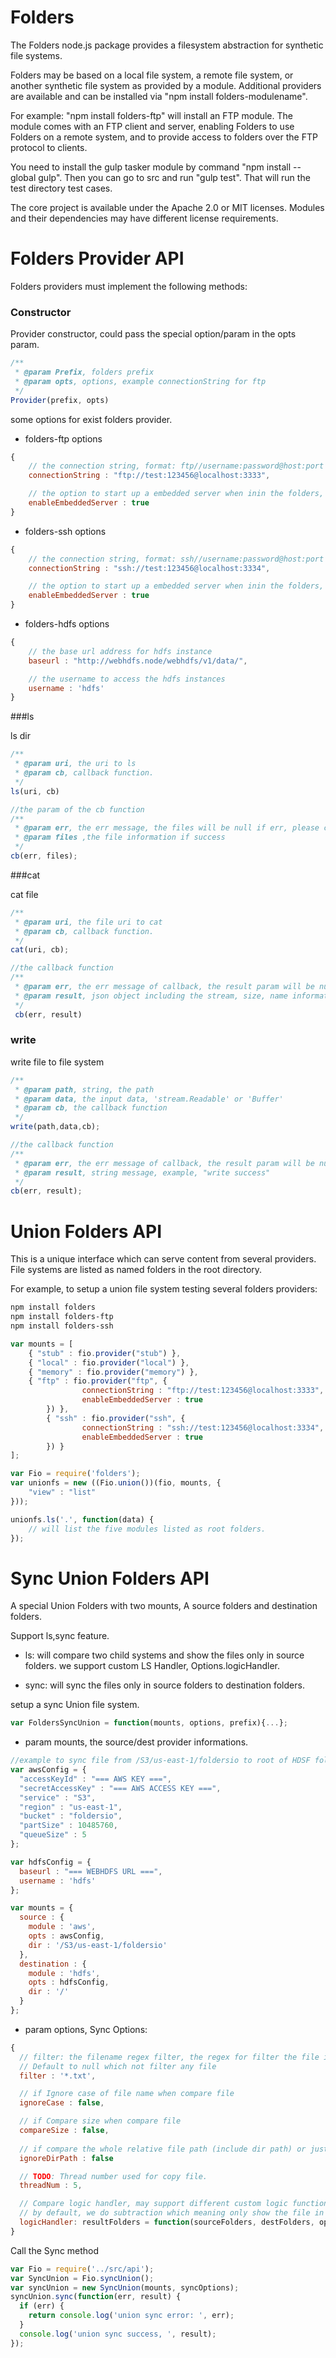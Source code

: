 Folders
=============

The Folders node.js package provides a filesystem abstraction for synthetic file systems.

Folders may be based on a local file system, a remote file system, or another synthetic file system as provided by a module.
Additional providers are available and can be installed via "npm install folders-modulename".

For example: "npm install folders-ftp" will install an FTP module. The module comes with an FTP client and server,
enabling Folders to use Folders on a remote system, and to provide access to folders over the FTP protocol to clients.

You need to install the gulp tasker module by command "npm install --global gulp". Then you can go to src and run "gulp test". That will run the test directory test cases.  

The core project is available under the Apache 2.0 or MIT licenses. Modules and their dependencies may have different license requirements.

Folders Provider API
=============

Folders providers must implement the following methods:

### Constructor

Provider constructor, could pass the special option/param in the opts param.

```js
/**
 * @param Prefix, folders prefix
 * @param opts, options, example connectionString for ftp
 */
Provider(prefix, opts)
```

some options for exist folders provider.

- folders-ftp options

```js
{
	// the connection string, format: ftp//username:password@host:port
	connectionString : "ftp://test:123456@localhost:3333",

	// the option to start up a embedded server when inin the folders, used in test/debug
	enableEmbeddedServer : true
}
```

- folders-ssh options

```js
{
	// the connection string, format: ssh//username:password@host:port
	connectionString : "ssh://test:123456@localhost:3334",

	// the option to start up a embedded server when inin the folders, used in test/debug
	enableEmbeddedServer : true
}
```

- folders-hdfs options
```js
{
	// the base url address for hdfs instance
	baseurl : "http://webhdfs.node/webhdfs/v1/data/",

	// the username to access the hdfs instances
	username : 'hdfs'
}

```

###ls

ls dir 

```js
/**
 * @param uri, the uri to ls
 * @param cb, callback function. 
 */
ls(uri, cb)

//the param of the cb function
/**
 * @param err, the err message, the files will be null if err, please check the err before using the files information.
 * @param files ,the file information if success
 */
cb(err, files);
```

###cat

cat file

```js
/**
 * @param uri, the file uri to cat 
 * @param cb, callback function. 
 */
cat(uri, cb);

//the callback function
/**
 * @param err, the err message of callback, the result param will be null if error, please check the err before using the result information.
 * @param result, json object including the stream, size, name information. example {stream: readableStream, size: 1024, name: "testfile"}
 */
 cb(err, result)
```

### write

write file to file system

```js
/**
 * @param path, string, the path 
 * @param data, the input data, 'stream.Readable' or 'Buffer'
 * @param cb, the callback function
 */
write(path,data,cb);

//the callback function
/**
 * @param err, the err message of callback, the result param will be null if error, please check the err before using the result information.
 * @param result, string message, example, "write success"
 */
cb(err, result);

``` 

Union Folders API
=============

This is a unique interface which can serve content from several providers.
File systems are listed as named folders in the root directory.

For example, to setup a union file system testing several folders providers:

```sh
npm install folders
npm install folders-ftp
npm install folders-ssh
```

```js
var mounts = [
	{ "stub" : fio.provider("stub") },
	{ "local" : fio.provider("local") },
	{ "memory" : fio.provider("memory") },
	{ "ftp" : fio.provider("ftp", {
                connectionString : "ftp://test:123456@localhost:3333",
                enableEmbeddedServer : true
        }) },
        { "ssh" : fio.provider("ssh", {
                connectionString : "ssh://test:123456@localhost:3334",
                enableEmbeddedServer : true
        }) }
];

var Fio = require('folders');
var unionfs = new ((Fio.union())(fio, mounts, {
	"view" : "list"
}));

unionfs.ls('.', function(data) {
	// will list the five modules listed as root folders.
});
```

Sync Union Folders API
=============
A special Union Folders with two mounts, A source folders and destination folders.

Support ls,sync feature.
- ls: will compare two child systems and show the files only in source folders.
we support custom LS Handler, Options.logicHandler.

- sync: will sync the files only in source folders to destination folders.

setup a sync Union file system.

```js
var FoldersSyncUnion = function(mounts, options, prefix){...};
```

- param mounts, the source/dest provider informations.
```js
//example to sync file from /S3/us-east-1/foldersio to root of HDSF folders
var awsConfig = {
  "accessKeyId" : "=== AWS KEY ===",
  "secretAccessKey" : "=== AWS ACCESS KEY ===",
  "service" : "S3",
  "region" : "us-east-1",
  "bucket" : "foldersio",
  "partSize" : 10485760,
  "queueSize" : 5
};

var hdfsConfig = {
  baseurl : "=== WEBHDFS URL ===",
  username : 'hdfs'
};

var mounts = {
  source : {
    module : 'aws',
    opts : awsConfig,
    dir : '/S3/us-east-1/foldersio'
  },
  destination : {
    module : 'hdfs',
    opts : hdfsConfig,
    dir : '/'
  }
};
```

- param options, Sync Options:
```js
{
  // filter: the filename regex filter, the regex for filter the file in source/dest,
  // Default to null which not filter any file
  filter : '*.txt',

  // if Ignore case of file name when compare file
  ignoreCase : false,

  // if Compare size when compare file
  compareSize : false,
  
  // if compare the whole relative file path (include dir path) or just the file name
  ignoreDirPath : false 

  // TODO: Thread number used for copy file.
  threadNum : 5,

  // Compare logic handler, may support different custom logic functions for LS/Cat ...
  // by default, we do subtraction which meaning only show the file in source but not in dest.
  logicHandler: resultFolders = function(sourceFolders, destFolders, options);
}
```

Call the Sync method
```js
var Fio = require('../src/api');
var SyncUnion = Fio.syncUnion();
var syncUnion = new SyncUnion(mounts, syncOptions);
syncUnion.sync(function(err, result) {
  if (err) {
    return console.log('union sync error: ', err);
  }
  console.log('union sync success, ', result);
});
```